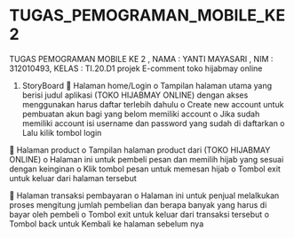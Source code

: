 # TUGAS_PEMOGRAMAN_MOBILE_KE2
TUGAS PEMOGRAMAN MOBILE KE 2 ,  NAMA : YANTI MAYASARI , NIM : 312010493, KELAS : TI.20.D1
projek E-comment toko hijabmay online

1.	StoryBoard
	Halaman home/Login
o	Tampilan halaman utama yang berisi judul aplikasi (TOKO HIJABMAY ONLINE) dengan akses menggunakan harus daftar terlebih dahulu
o	Create new account untuk pembuatan akun bagi yang belom memiliki account
o	Jika sudah memiliki account isi username dan password yang sudah di daftarkan 
o	Lalu kilik tombol login

	Halaman product
o	Tampilan halaman product dari (TOKO HIJABMAY ONLINE)
o	Halaman ini  untuk pembeli  pesan dan memilih hijab yang sesuai dengan keinginan
o	Klik tombol pesan untuk memesan hijab
o	Tombol exit untuk keluar dari halaman tersebut

	Halaman transaksi pembayaran
o	Halaman ini untuk penjual  melalkukan proses mengitung jumlah pembelian dan berapa banyak yang harus di bayar oleh pembeli
o	Tombol exit untuk keluar dari transaksi tersebut
o	Tombol back untuk Kembali ke halaman sebelum nya







